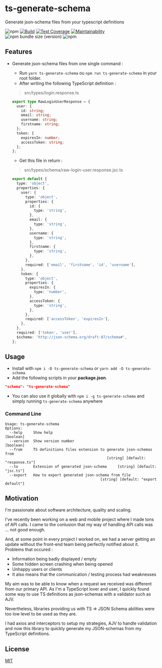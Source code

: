 # ts-generate-schema

Generate json-schema files from your typescript definitions

![npm](https://img.shields.io/npm/v/ts-generate-schema)
[![Build](https://circleci.com/gh/morintd/ts-generate-schema.svg?style=shield)](https://app.circleci.com/pipelines/github/morintd/ts-generate-schema)
[![Test Coverage](https://api.codeclimate.com/v1/badges/5577363312610be54f84/test_coverage)](https://codeclimate.com/github/morintd/ts-generate-schema/test_coverage)
[![Maintainability](https://api.codeclimate.com/v1/badges/5577363312610be54f84/maintainability)](https://codeclimate.com/github/morintd/ts-generate-schema/maintainability)
![npm bundle size (version)](https://img.shields.io/bundlephobia/minzip/ts-generate-schema)
![npm](https://img.shields.io/npm/dm/ts-generate-schema)

## Features

- Generate json-schema files from one single command :

  - Run `yarn ts-generate-schema` ou `npm run ts-generate-schema` in your root folder.
  - After writing the following TypeScript definition :
  > src/types/login.response.ts

  ```typescript
  export type RawLoginUserResponse = {
    user: {
      id: string;
      email: string;
      username: string;
      firstname: string;
    };
    token: {
      expiresIn: number;
      accessToken: string;
    };
  };
  ```

  - Get this file in return :

  > src/types/schema/raw-login-user.response.jsc.ts

  ```typescript
  export default {
    type: 'object',
    properties: {
      user: {
        type: 'object',
        properties: {
          id: {
            type: 'string',
          },
          email: {
            type: 'string',
          },
          username: {
            type: 'string',
          },
          firstname: {
            type: 'string',
          },
        },
        required: ['email', 'firstname', 'id', 'username'],
      },
      token: {
        type: 'object',
        properties: {
          expiresIn: {
            type: 'number',
          },
          accessToken: {
            type: 'string',
          },
        },
        required: ['accessToken', 'expiresIn'],
      },
    },
    required: ['token', 'user'],
    $schema: 'http://json-schema.org/draft-07/schema#',
  };
  ```

## Usage

- Install with `npm i -D ts-generate-schema` or `yarn add -D ts-generate-schema`
- Add the following scripts in your **package.json**.

```json
"schema": "ts-generate-schema"
```

- You can also use it globally with `npm i -g ts-generate-schema` and simply running `ts-generate-schema` anywhere

### Command Line
```
Usage: ts-generate-schema
Options:
  --help     Show help                                                 [boolean]
  --version  Show version number                                       [boolean]
  --from     TS definitions files extension to generate json-schemas from
                                               [string] [default: "response.ts"]
  --to       Extension of generated json-schema     [string] [default: "jsc.ts"]
  --export   How to export generated json-schema from file
                                            [string] [default: "export default"]
```
## Motivation

I'm passionate about software architecture, quality and scaling.

I've recently been working on a web and mobile project where I made tons of API calls. I came to the conlusion that my way of handling API calls was ... not good enough.

And, at some point in every project I worked on, we had a server getting an update without the front-end team being perfectly notified about it. Problems that occured :
  - Information being badly displayed / empty
  - Some hidden screen crashing when being opened
  - Unhappy users or clients
  - It also means that the communication / testing process had weaknesses

My aim was to be able to know when a request we received was different from our primary API. As I'm a TypeScript lover and user, I quickly found some way to use TS definitions as json-schemas with a validator such as AJV.

Nevertheless, libraries providing us with TS => JSON Schema abilities were too low level to be used as they are.

I had axios and interceptors to setup my strategies, AJV to handle validation and now this library to quickly generate my JSON-schemas from my TypeScript definitions.

## License

[MIT](https://github.com/mrdtd/service/blob/master/LICENSE)
